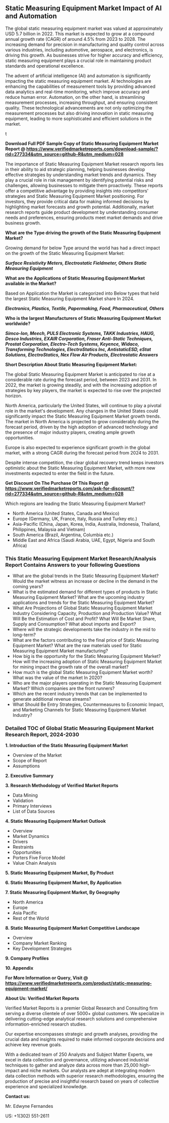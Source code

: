 <h2>Static Measuring Equipment Market Impact of AI and Automation</h2><p>The global static measuring equipment market was valued at approximately USD 5.7 billion in 2022. This market is expected to grow at a compound annual growth rate (CAGR) of around 4.5% from 2023 to 2028. The increasing demand for precision in manufacturing and quality control across various industries, including automotive, aerospace, and electronics, is driving this growth. As businesses strive for higher accuracy and efficiency, static measuring equipment plays a crucial role in maintaining product standards and operational excellence.</p><p>The advent of artificial intelligence (AI) and automation is significantly impacting the static measuring equipment market. AI technologies are enhancing the capabilities of measurement tools by providing advanced data analytics and real-time monitoring, which improve accuracy and reduce human error. Automation, on the other hand, is streamlining measurement processes, increasing throughput, and ensuring consistent quality. These technological advancements are not only optimizing the measurement processes but also driving innovation in static measuring equipment, leading to more sophisticated and efficient solutions in the market.</p>t</p><p id="" class=""><strong>Download Full PDF Sample Copy of Static Measuring Equipment Market Report @ <a href="https://www.verifiedmarketreports.com/download-sample/?rid=277334&utm_source=github-R&utm_medium=028" target="_blank">https://www.verifiedmarketreports.com/download-sample/?rid=277334&utm_source=github-R&utm_medium=028</a></strong></p><p>The importance of&nbsp;Static Measuring Equipment Market research reports lies in their ability to aid strategic planning, helping businesses develop effective strategies by understanding market trends and dynamics. They play a crucial role in risk management by identifying potential risks and challenges, allowing businesses to mitigate them proactively. These reports offer a competitive advantage by providing insights into competitors' strategies and Static Measuring Equipment Market positioning. For investors, they provide critical data for making informed decisions by highlighting market forecasts and growth potential. Additionally, market research reports guide product development by understanding consumer needs and preferences, ensuring products meet market demands and drive business growth.</p><p><strong>What are the&nbsp;Type driving the growth of the Static Measuring Equipment Market?</strong></p><p id="" class="">Growing demand for below Type around the world has had a direct impact on the growth of the Static Measuring Equipment Market:</p><em><strong>Surface Resistivity Meters, Electrostatic Fieldmeter, Others Static Measuring Equipment</strong></em></p><strong>What are the&nbsp;Applications&nbsp;of Static Measuring Equipment Market available in the Market?</strong></p><p id="" class="">Based on Application the Market is categorized into Below types that held the largest Static Measuring Equipment Market share In 2024.</p><em><strong>Electronics, Plastics, Textile, Papermaking, Food, Pharmaceutical, Others</strong></em></p><strong>Who is the largest Manufacturers of Static Measuring Equipment Market worldwide?</strong></p><p><em><strong>Simco-Ion, Meech, PULS Electronic Systems, TAKK Industries, HAUG, Desco Industries, EXAIR Corporation, Fraser Anti-Static Techniques, Prostat Corporation, Electro-Tech Systems, Keyence, Widaco, Transforming Technologies, ElectroStatics Inc, AntistaticESD, eStat Solutions, ElectroStatics, Nex Flow Air Products, Electrostatic Answers</strong></em></p><p id="" class=""><strong>Short Description About Static Measuring Equipment Market:</strong></p><p>The global Static Measuring Equipment Market is anticipated to rise at a considerable rate during the forecast period, between 2023 and 2031. In 2022, the market is growing steadily, and with the increasing adoption of strategies by key players, the market is expected to rise over the projected horizon.</p><p>North America, particularly the United States, will continue to play a pivotal role in the market's development. Any changes in the United States could significantly impact the Static Measuring Equipment Market growth trends. The market in North America is projected to grow considerably during the forecast period, driven by the high adoption of advanced technology and the presence of major industry players, creating ample growth opportunities.</p><p>Europe is also expected to experience significant growth in the global market, with a strong CAGR during the forecast period from 2024 to 2031.</p><p>Despite intense competition, the clear global recovery trend keeps investors optimistic about the Static Measuring Equipment Market, with more new investments expected to enter the field in the future.</p><p id="" class=""><strong>Get Discount On The Purchase Of This Report @ <a href="https://www.verifiedmarketreports.com/ask-for-discount/?rid=277334&utm_source=github-R&utm_medium=028" target="_blank">https://www.verifiedmarketreports.com/ask-for-discount/?rid=277334&utm_source=github-R&utm_medium=028</a></strong></p>Which regions are leading the Static Measuring Equipment Market?</p><ul><li>North America (United States, Canada and Mexico)</li><li>Europe (Germany, UK, France, Italy, Russia and Turkey etc.)</li><li>Asia-Pacific (China, Japan, Korea, India, Australia, Indonesia, Thailand, Philippines, Malaysia and Vietnam)</li><li>South America (Brazil, Argentina, Columbia etc.)</li><li>Middle East and Africa (Saudi Arabia, UAE, Egypt, Nigeria and South Africa)</li></ul><h3 id="" class="">This Static Measuring Equipment Market Research/Analysis Report Contains Answers to your following Questions</h3><ul><li>What are the global trends in the Static Measuring Equipment Market? Would the market witness an increase or decline in the demand in the coming years?</li><li>What is the estimated demand for different types of products in Static Measuring Equipment Market? What are the upcoming industry applications and trends for the Static Measuring Equipment Market?</li><li>What Are Projections of Global Static Measuring Equipment Market Industry Considering Capacity, Production and Production Value? What Will Be the Estimation of Cost and Profit? What Will Be Market Share, Supply and Consumption? What about imports and Export?</li><li>Where will the strategic developments take the industry in the mid to long-term?</li><li>What are the factors contributing to the final price of Static Measuring Equipment Market? What are the raw materials used for Static Measuring Equipment Market manufacturing?</li><li>How big is the opportunity for the Static Measuring Equipment Market? How will the increasing adoption of Static Measuring Equipment Market for mining impact the growth rate of the overall market?</li><li>How much is the global Static Measuring Equipment Market worth? What was the value of the market In 2020?</li><li>Who are the major players operating in the Static Measuring Equipment Market? Which companies are the front runners?</li><li>Which are the recent industry trends that can be implemented to generate additional revenue streams?</li><li>What Should Be Entry Strategies, Countermeasures to Economic Impact, and Marketing Channels for Static Measuring Equipment Market Industry?</li></ul><h3 id="" class="">Detailed TOC of Global Static Measuring Equipment Market Research Report, 2024-2030</h3><p id="" class=""><strong>1. Introduction of the Static Measuring Equipment Market</strong></p><ul><li>Overview of the Market</li><li>Scope of Report</li><li>Assumptions</li></ul><p id="" class=""><strong>2. Executive Summary</strong></p><p id="" class=""><strong>3. Research Methodology of Verified Market Reports</strong></p><ul><li>Data Mining</li><li>Validation</li><li>Primary Interviews</li><li>List of Data Sources</li></ul><p id="" class=""><strong>4. Static Measuring Equipment Market Outlook</strong></p><ul><li>Overview</li><li>Market Dynamics</li><li>Drivers</li><li>Restraints</li><li>Opportunities</li><li>Porters Five Force Model</li><li>Value Chain Analysis</li></ul><p id="" class=""><strong>5. Static Measuring Equipment Market, By Product</strong></p><p id="" class=""><strong>6. Static Measuring Equipment Market, By Application</strong></p><p id="" class=""><strong>7. Static Measuring Equipment Market, By Geography</strong></p><ul><li>North America</li><li>Europe</li><li>Asia Pacific</li><li>Rest of the World</li></ul><p id="" class=""><strong>8. Static Measuring Equipment Market Competitive Landscape</strong></p><ul><li>Overview</li><li>Company Market Ranking</li><li>Key Development Strategies</li></ul><p id="" class=""><strong>9. Company Profiles</strong></p><p id="" class=""><strong>10. Appendix</strong></p><p id="" class=""><strong>For More Information or Query, Visit @ <a href="https://www.verifiedmarketreports.com/product/static-measuring-equipment-market/" target="_blank">https://www.verifiedmarketreports.com/product/static-measuring-equipment-market/</a></strong></p><p id="" class=""><strong>About Us: Verified Market Reports</strong></p><p id="" class="">Verified Market Reports is a premier Global Research and Consulting firm serving a diverse clientele of over 5000+ global customers. We specialize in delivering cutting-edge analytical research solutions and comprehensive information-enriched research studies.</p><p id="" class="">Our expertise encompasses strategic and growth analyses, providing the crucial data and insights required to make informed corporate decisions and achieve key revenue goals.</p><p id="" class="">With a dedicated team of 250 Analysts and Subject Matter Experts, we excel in data collection and governance, utilizing advanced industrial techniques to gather and analyze data across more than 25,000 high-impact and niche markets. Our analysts are adept at integrating modern data collection methods with superior research methodologies, ensuring the production of precise and insightful research based on years of collective experience and specialized knowledge.</p><p id="" class=""><strong>Contact us:</strong></p><p id="" class="">Mr. Edwyne Fernandes</p><p id="" class="">US: +1(302) 551-2611</p>
